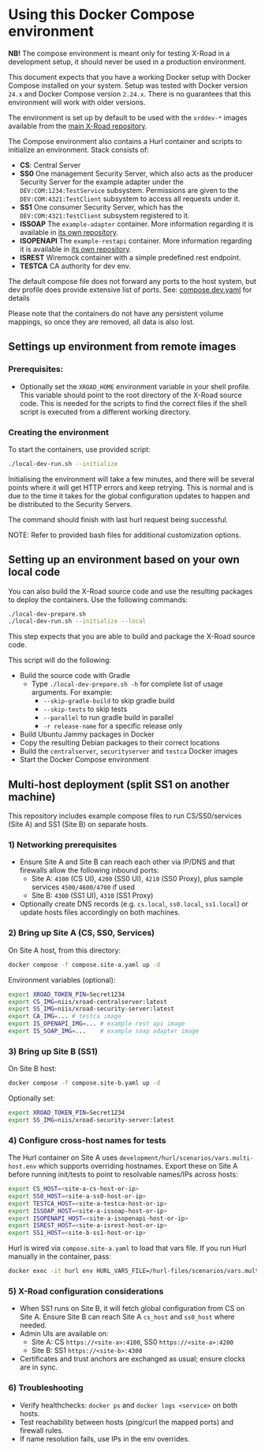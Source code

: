 # Using this Docker Compose environment

**NB!** The compose environment is meant only for testing X-Road in a development setup, it should never be used in a
production environment.

This document expects that you have a working Docker setup with Docker Compose installed on your system.
Setup was tested with Docker version `24.x` and Docker Compose version `2.24.x`.
There is no guarantees that this environment will work with older versions.

The environment is set up by default to be used with the `xrddev-*` images available from the
[main X-Road repository](https://github.com/orgs/nordic-institute/packages?repo_name=X-Road).

The Compose environment also contains a Hurl container and scripts to initialize an environment. Stack consists of:

* **CS**: Central Server
* **SS0** One management Security Server, which also acts as the producer Security Server for the example adapter under the
  `DEV:COM:1234:TestService` subsystem. Permissions are given to the `DEV:COM:4321:TestClient` subsystem to access all
  requests under it.
* **SS1** One consumer Security Server, which has the `DEV:COM:4321:TestClient` subsystem registered to it.
* **ISSOAP** The `example-adapter` container. More information regarding it is available in
  [its own repository](https://github.com/nordic-institute/xrd4j/tree/develop/example-adapter).
* **ISOPENAPI** The `example-restapi` container. More information regarding it is available in
  [its own repository](https://github.com/nordic-institute/x-road-example-restapi).
* **ISREST** Wiremock container with a simple predefined rest endpoint.
* **TESTCA** CA authority for dev env.

The default compose file does not forward any ports to the host system, but dev profile does provide extensive list of ports.
See: [compose.dev.yaml](compose.dev.yaml) for details

Please note that the containers do not have any persistent volume mappings, so once they are removed, all data is also
lost.

## Settings up environment from remote images

### Prerequisites:

* Optionally set the `XROAD_HOME` environment variable in your shell profile. This variable should point to the root
  directory of the X-Road source code. This is needed for the scripts to find the correct files if the shell script is
  executed from a different working directory.

### Creating the environment

To start the containers, use provided script:

```bash
./local-dev-run.sh --initialize
```

Initialising the environment will take a few minutes, and there will be several points where it will get HTTP errors
and keep retrying. This is normal and is due to the time it takes for the global configuration updates to happen and be
distributed to the Security Servers.

The command should finish with last hurl request being successful.

NOTE: Refer to provided bash files for additional customization options.

## Setting up an environment based on your own local code

You can also build the X-Road source code and use the resulting packages to deploy the containers. Use the following commands:

```bash
./local-dev-prepare.sh
./local-dev-run.sh --initialize --local
```

This step expects that you are able to build and package the X-Road source code.

This script will do the following:

* Build the source code with Gradle
  * Type `./local-dev-prepare.sh -h` for complete list of usage arguments. For example:
    * `--skip-gradle-build` to skip gradle build
    * `--skip-tests` to skip tests
    * `--parallel` to run gradle build in parallel
    * `-r release-name` for a specific release only
* Build Ubuntu Jammy packages in Docker
* Copy the resulting Debian packages to their correct locations
* Build the `centralserver`, `securityserver` and `testca` Docker images
* Start the Docker Compose environment

## Multi-host deployment (split SS1 on another machine)

This repository includes example compose files to run CS/SS0/services (Site A) and SS1 (Site B) on separate hosts.

### 1) Networking prerequisites

- Ensure Site A and Site B can reach each other via IP/DNS and that firewalls allow the following inbound ports:
  - Site A: `4100` (CS UI), `4200` (SS0 UI), `4210` (SS0 Proxy), plus sample services `4500/4600/4700` if used
  - Site B: `4300` (SS1 UI), `4310` (SS1 Proxy)
- Optionally create DNS records (e.g. `cs.local`, `ss0.local`, `ss1.local`) or update hosts files accordingly on both machines.

### 2) Bring up Site A (CS, SS0, Services)

On Site A host, from this directory:

```bash
docker compose -f compose.site-a.yaml up -d
```

Environment variables (optional):

```bash
export XROAD_TOKEN_PIN=Secret1234
export CS_IMG=niis/xroad-centralserver:latest
export SS_IMG=niis/xroad-security-server:latest
export CA_IMG=... # testca image
export IS_OPENAPI_IMG=... # example rest api image
export IS_SOAP_IMG=...    # example soap adapter image
```

### 3) Bring up Site B (SS1)

On Site B host:

```bash
docker compose -f compose.site-b.yaml up -d
```

Optionally set:

```bash
export XROAD_TOKEN_PIN=Secret1234
export SS_IMG=niis/xroad-security-server:latest
```

### 4) Configure cross-host names for tests

The Hurl container on Site A uses `development/hurl/scenarios/vars.multi-host.env` which supports overriding hostnames.
Export these on Site A before running init/tests to point to resolvable names/IPs across hosts:

```bash
export CS_HOST=<site-a-cs-host-or-ip>
export SS0_HOST=<site-a-ss0-host-or-ip>
export TESTCA_HOST=<site-a-testca-host-or-ip>
export ISSOAP_HOST=<site-a-issoap-host-or-ip>
export ISOPENAPI_HOST=<site-a-isopenapi-host-or-ip>
export ISREST_HOST=<site-a-isrest-host-or-ip>
export SS1_HOST=<site-b-ss1-host-or-ip>
```

Hurl is wired via `compose.site-a.yaml` to load that vars file. If you run Hurl manually in the container, pass:

```bash
docker exec -it hurl env HURL_VARS_FILE=/hurl-files/scenarios/vars.multi-host.env hurl --variable-file /hurl-files/scenarios/vars.multi-host.env /hurl-files/scenarios/setup.hurl
```

### 5) X-Road configuration considerations

- When SS1 runs on Site B, it will fetch global configuration from CS on Site A. Ensure Site B can reach Site A `cs_host` and `ss0_host` where needed.
- Admin UIs are available on:
  - Site A: CS `https://<site-a>:4100`, SS0 `https://<site-a>:4200`
  - Site B: SS1 `https://<site-b>:4300`
- Certificates and trust anchors are exchanged as usual; ensure clocks are in sync.

### 6) Troubleshooting

- Verify healthchecks: `docker ps` and `docker logs <service>` on both hosts.
- Test reachability between hosts (ping/curl the mapped ports) and firewall rules.
- If name resolution fails, use IPs in the env overrides.